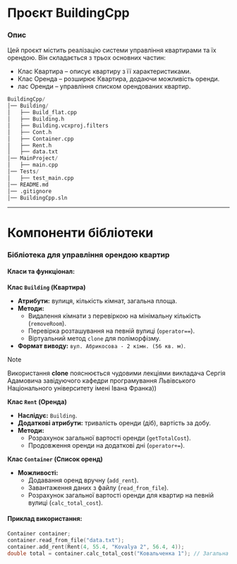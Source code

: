 # Проєкт BuildingCpp
### Опис

Цей проєкт містить реалізацію системи управління квартирами та їх орендою. Він складається з трьох основних частин:
 - Клас Квартира – описує квартиру з її характеристиками.
 - Клас Оренда – розширює Квартира, додаючи можливість оренди.
 - лас Оренди – управління списком орендованих квартир.

``` python
BuildingCpp/
│── Building/
│   ├── Build_flat.cpp
│   ├── Building.h
│   ├── Building.vcxproj.filters
│   ├── Cont.h
│   ├── Container.cpp
│   ├── Rent.h
│   ├── data.txt
│── MainProject/
│   ├── main.cpp
│── Tests/
│   ├── test_main.cpp
│── README.md
│── .gitignore
│── BuildingCpp.sln
```
---
# Компоненти бібліотеки

### Бібліотека для управління орендою квартир

#### Класи та функціонал:

**Клас `Building` (Квартира)**  
- **Атрибути:** вулиця, кількість кімнат, загальна площа.  
- **Методи:**  
  - Видалення кімнати з перевіркою на мінімальну кількість (`removeRoom`).  
  - Перевірка розташування на певній вулиці (`operator==`).  
  - Віртуальний метод `clone` для поліморфізму.
- **Формат виводу:** `вул. Абрикосова - 2 кімн. (56 кв. м)`.
> [!note]
> Використання **clone** пояснюється чудовими лекціями викладача Сергія Адамовича завідуючого кафедри програмування Львівського Національного університету імені Івана Франка)) 

**Клас `Rent` (Оренда)**  
- **Наслідує:** `Building`.  
- **Додаткові атрибути:** тривалість оренди (діб), вартість за добу.  
- **Методи:**  
  - Розрахунок загальної вартості оренди (`getTotalCost`).  
  - Продовження оренди на додаткові дні (`operator+=`).  

**Клас `Container` (Список оренд)**  
- **Можливості:**  
  - Додавання оренд вручну (`add_rent`).  
  - Завантаження даних з файлу (`read_from_file`).  
  - Розрахунок загальної вартості оренди для квартир на певній вулиці (`calc_total_cost`).  

#### Приклад використання:
```cpp
Container container;
container.read_from_file("data.txt");
container.add_rent(Rent(4, 55.4, "Kovalya 2", 56.4, 4));
double total = container.calc_total_cost("Ковальченка 1"); // Загальна вартість оренди на вулиці
